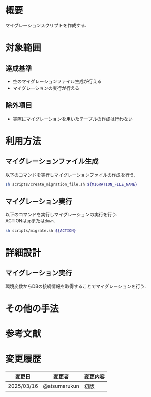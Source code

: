 # 概要

マイグレーションスクリプトを作成する.

# 対象範囲

## 達成基準

- 空のマイグレーションファイル生成が行える
- マイグレーションの実行が行える

## 除外項目

- 実際にマイグレーションを用いたテーブルの作成は行わない

# 利用方法

## マイグレーションファイル生成

以下のコマンドを実行しマイグレーションファイルの作成を行う.

```bash
sh scripts/create_migration_file.sh ${MIGRATION_FILE_NAME}
```

## マイグレーション実行

以下のコマンドを実行しマイグレーションの実行を行う.<br />
ACTIONは`up`または`down`.

``` bash
sh scripts/migrate.sh ${ACTION}
```

# 詳細設計

## マイグレーション実行

環境変数からDBの接続情報を取得することでマイグレーションを行う.

# その他の手法

# 参考文献

# 変更履歴

| 変更日 | 変更者 | 変更内容 |
| --- | --- | --- |
| 2025/03/16 | @atsumarukun | 初版 |
